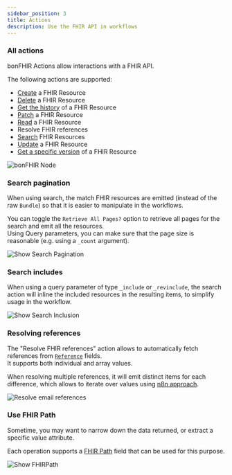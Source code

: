 ```yaml
---
sidebar_position: 3
title: Actions
description: Use the FHIR API in workflows
---
```


### All actions

bonFHIR Actions allow interactions with a FHIR API.

The following actions are supported:

- [Create](https://hl7.org/fhir/http.html#create) a FHIR Resource
- [Delete](https://hl7.org/fhir/http.html#delete) a FHIR Resource
- [Get the history](https://hl7.org/fhir/http.html#history) of a FHIR Resource
- [Patch](https://hl7.org/fhir/http.html#patch) a FHIR Resource
- [Read](https://hl7.org/fhir/http.html#read) a FHIR Resource
- Resolve FHIR references
- [Search](https://hl7.org/fhir/http.html#search) FHIR Resources
- [Update](https://hl7.org/fhir/http.html#update) a FHIR Resource
- [Get a specific version](https://hl7.org/fhir/http.html#vread) of a FHIR Resource

![bonFHIR Node](/img/docs/n8n/bonfhir-node.png)

### Search pagination

When using search, the match FHIR resources are emitted (instead of the raw `Bundle`) so that it is easier to manipulate in the workflows.

You can toggle the `Retrieve All Pages?` option to retrieve all pages for the search and emit all the resources.  
Using Query parameters, you can make sure that the page size is reasonable (e.g. using a `_count` argument).

![Show Search Pagination](/img/docs/n8n/show-search-pagination.png)

### Search includes

When using a query parameter of type `_include` or `_revinclude`, the search action will inline the included resources in the resulting
items, to simplify usage in the workflow.

![Show Search Inclusion](/img/docs/n8n/show-search-inclusion.png)

### Resolving references

The "Resolve FHIR references" action allows to automatically fetch references from [`Reference`](https://hl7.org/fhir/references.html#Reference) fields.  
It supports both individual and array values.

When resolving multiple references, it will emit distinct items for each difference,
which allows to iterate over values using [n8n approach](https://docs.n8n.io/data/data-structure/).

![Resolve email references](/img/docs/n8n/resolve-email-references.png)

### Use FHIR Path

Sometime, you may want to narrow down the data returned, or extract a specific value attribute.

Each operation supports a [FHIR Path](https://hl7.org/fhirpath/N1/) field that can be used for this purpose.

![Show FHIRPath](/img/docs/n8n/show-fhirpath.png)
